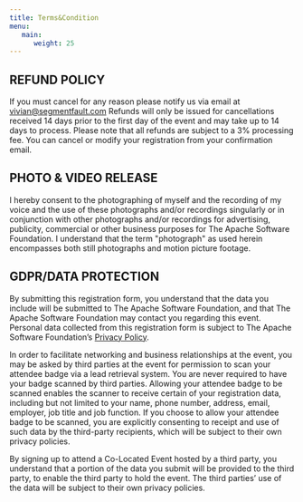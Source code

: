 ```yaml
---
title: Terms&Condition
menu:
   main:
      weight: 25
---
```


## REFUND POLICY

If you must cancel for any reason please notify us via email at vivian@segmentfault.com Refunds will only be issued for cancellations received 14 days prior to the first day of the event and may take up to 14 days to process. Please note that all refunds are subject to a 3% processing fee.
You can cancel or modify your registration from your confirmation email.

## PHOTO & VIDEO RELEASE

I hereby consent to the photographing of myself and the recording of my voice and the use of these photographs and/or recordings singularly or in conjunction with other photographs and/or recordings for advertising, publicity, commercial or other business purposes for The Apache Software Foundation. I understand that the term "photograph" as used herein encompasses both still photographs and motion picture footage.

## GDPR/DATA PROTECTION

By submitting this registration form, you understand that the data you include will be submitted to The Apache Software Foundation, and that The Apache Software Foundation may contact you regarding this event. Personal data collected from this registration form is subject to The Apache Software Foundation’s [Privacy Policy](https://privacy.apache.org/policies/privacy-policy-public.html).

In order to facilitate networking and business relationships at the event, you may be asked by third parties at the event for permission to scan your attendee badge via a lead retrieval system. You are never required to have your badge scanned by third parties. Allowing your attendee badge to be scanned enables the scanner to receive certain of your registration data, including but not limited to your name, phone number, address, email, employer, job title and job function. If you choose to allow your attendee badge to be scanned, you are explicitly consenting to receipt and use of such data by the third-party recipients, which will be subject to their own privacy policies.

By signing up to attend a Co-Located Event hosted by a third party, you understand that a portion of the data you submit will be provided to the third party, to enable the third party to hold the event. The third parties’ use of the data will be subject to their own privacy policies.
